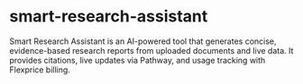 # smart-research-assistant
Smart Research Assistant is an AI-powered tool that generates concise, evidence-based research reports from uploaded documents and live data. It provides citations, live updates via Pathway, and usage tracking with Flexprice billing.
